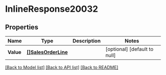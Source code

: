 # InlineResponse20032

## Properties
Name | Type | Description | Notes
------------ | ------------- | ------------- | -------------
**Value** | [**[]SalesOrderLine**](salesOrderLine.md) |  | [optional] [default to null]

[[Back to Model list]](../README.md#documentation-for-models) [[Back to API list]](../README.md#documentation-for-api-endpoints) [[Back to README]](../README.md)

